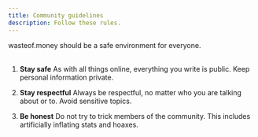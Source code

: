 ```yaml
---
title: Community guidelines
description: Follow these rules.
---
```

wasteof.money should be a safe environment for everyone.
<br/><br/>

1. **Stay safe**
As with all things online, everything you write is public. Keep personal information private.

2. **Stay respectful**
Always be respectful, no matter who you are talking about or to. Avoid sensitive topics.

3. **Be honest**
Do not try to trick members of the community. This includes artificially inflating stats and hoaxes.